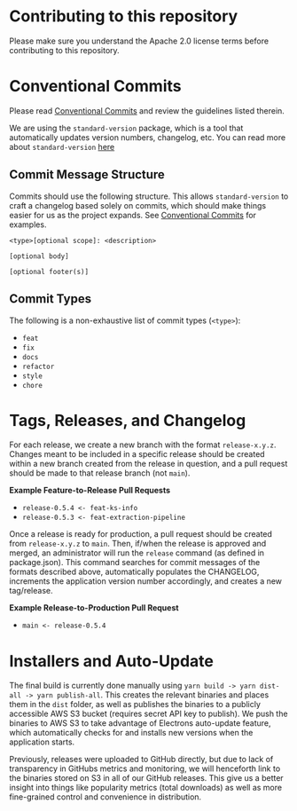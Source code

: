 # Contributing to this repository

Please make sure you understand the Apache 2.0 license terms before contributing 
to this repository.

# Conventional Commits

Please read [Conventional Commits](https://www.conventionalcommits.org/en/v1.0.0/#summary) and review the guidelines listed therein.

We are using the `standard-version` package, which is a tool that automatically updates version numbers, changelog, etc. You can read more
about `standard-version` [here](https://github.com/conventional-changelog/standard-version)

## Commit Message Structure

Commits should use the following structure. This allows `standard-version` to craft a changelog based solely on commits, which should make things easier for us as the project
expands. See [Conventional Commits](https://www.conventionalcommits.org/en/v1.0.0/#examples) for examples.

```
<type>[optional scope]: <description>

[optional body]

[optional footer(s)]
```

## Commit Types

The following is a non-exhaustive list of commit types (`<type>`):

* `feat`
* `fix`
* `docs`
* `refactor`
* `style`
* `chore`

# Tags, Releases, and Changelog

For each release, we create a new branch with the format `release-x.y.z`. 
Changes meant to be included in a specific release should be created within a 
new branch created from the release in question, and a pull request should be 
made to that release branch (not `main`).

**Example Feature-to-Release Pull Requests**

- `release-0.5.4 <- feat-ks-info`
- `release-0.5.3 <- feat-extraction-pipeline`

Once a release is ready for production, a pull request should be created from
`release-x.y.z` to `main`. Then, if/when the release is approved and merged, 
an administrator will run the `release` command (as defined in package.json).
This command searches for commit messages of the formats described above,
automatically populates the CHANGELOG, increments the application version number
accordingly, and creates a new tag/release.

**Example Release-to-Production Pull Request**

- `main <- release-0.5.4`

# Installers and Auto-Update

The final build is currently done manually using 
`yarn build -> yarn dist-all -> yarn publish-all`. This creates the relevant
binaries and places them in the `dist` folder, as well as publishes the binaries
to a publicly accessible AWS S3 bucket (requires secret API key to publish). We 
push the binaries to AWS S3 to take advantage of Electrons auto-update feature, 
which automatically checks for and installs new versions when the application 
starts.

Previously, releases were uploaded to GitHub directly, but due to lack of
transparency in GitHubs metrics and monitoring, we will henceforth link
to the binaries stored on S3 in all of our GitHub releases. This give us a 
better insight into things like popularity metrics (total downloads) as well as 
more fine-grained control and convenience in distribution.

